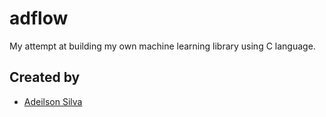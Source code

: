 # adflow

My attempt at building my own machine learning library using C language.

## Created by
- [Adeilson Silva](https://github.com/adeilsonsilva)
